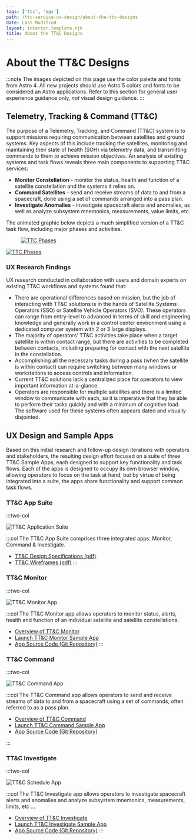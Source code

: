 ```yaml
---
tags: ['ttc', 'egs']
path: /ttc-service-ux-design/about-the-ttc-designs
date: Last Modified
layout: interior.template.njk
title: About the TT&C Designs
---
```


# About the TT&C Designs
:::note
The images depicted on this page use the color palette and fonts from Astro 4. All new projects should use Astro 5 colors and fonts to be considered an Astro applications. Refer to this section for general user experience guidance only, *not* visual design guidance.
:::
## Telemetry, Tracking & Command (TT&C)

The purpose of a Telemetry, Tracking, and Command (TT&C) system is to support missions requiring communication between satellites and ground systems. Key aspects of this include tracking the satellites, monitoring and maintaining their state of health (SOH) via telemetry data, and transmitting commands to them to achieve mission objectives. An analysis of existing systems and task flows reveals three main components to supporting TT&C services:

- **Monitor Constellation** - monitor the status, health and function of a satellite constellation and the systems it relies on.
- **Command Satellites** - send and receive streams of data to and from a spacecraft, done using a set of commands arranged into a pass plan.
- **Investigate Anomalies** - investigate spacecraft alerts and anomalies, as well as analyze subsystem mnemonics, measurements, value limits, etc.

The animated graphic below depicts a much simplified version of a TT&C task flow, including major phases and activities.

<div markdown="1">
	<figure markdown="1">
		<a href="#demo" class="demo" name="close">
			<span class="icon-play"></span>
			<img src="/img/service-specific-ux-design/ttc-phases-placeholder.png" markdown="1"
			alt="TTC Phases" />
		</a>
	</figure>
	<a href="#close" class="lightbox" id="demo">
		<img src="/img/service-specific-ux-design/ttc-phases.gif" alt="TTC Phases" />
	</a>
</div>

### UX Research Findings

UX research conducted in collaboration with users and domain experts on existing TT&C workflows and systems found that:

- There are operational differences based on mission, but the job of interacting with TT&C solutions is in the hands of Satellite Systems Operators (SSO) or Satellite Vehicle Operators (SVO). These operators can range from entry-level to advanced in terms of skill and engineering knowledge and generally work in a control center environment using a dedicated computer system with 2 or 3 large displays.
- The majority of operators’ TT&C activities take place when a target satellite is within contact range, but there are activities to be completed between contacts, including preparing for contact with the next satellite in the constellation.
- Accomplishing all the necessary tasks during a pass (when the satellite is within contact) can require switching between many windows or workstations to access controls and information.
- Current TT&C solutions lack a centralized place for operators to view important information at-a-glance.
- Operators are responsible for multiple satellites and there is a limited window to communicate with each, so it is imperative that they be able to perform their tasks quickly and with a minimum of cognitive load.  
  The software used for these systems often appears dated and visually disjointed.

## UX Design and Sample Apps

Based on this initial research and follow-up design iterations with operators and stakeholders, the resulting design effort focused on a suite of three TT&C Sample Apps, each designed to support key functionality and task flows. Each of the apps is designed to occupy its own browser window, allowing operators to focus on the task at hand, but by virtue of being integrated into a suite, the apps share functionality and support common task flows.

### TT&C App Suite

:::two-col

![TT&C Application Suite](/img/service-specific-ux-design/ttc-suite-apps.png)

:::col
The TT&C App Suite comprises three integrated apps: Monitor, Command & Investigate.

- [TT&C Design Specifications (pdf)](https://s3-us-west-2.amazonaws.com/com.rocketcom.astrouxds/downloads/ttc-specifications.pdf)
- [TT&C Wireframes (pdf)](https://s3-us-west-2.amazonaws.com/com.rocketcom.astrouxds/downloads/ttc-wireframes.pdf)
  :::

### TT&C Monitor

:::two-col

![TT&C Monitor App](/img/service-specific-ux-design/ttc-monitor-app.png)

:::col
The TT&C Monitor app allows operators to monitor status, alerts, health and function of an individual satellite and satellite constellations.

- [Overview of TT&C Monitor](/ttc-service-ux-design/ttc-monitor)
- [Launch TT&C Monitor Sample App](https://ttc-monitor.astrouxds.com/)
- [App Source Code (Git Repository)](https://bitbucket.org/rocketcom/tt-c-monitor/src/master/)
  :::

### TT&C Command

:::two-col

![TT&C Command App](/img/service-specific-ux-design/ttc-equipment-manager-app.png)

:::col
The TT&C Command app allows operators to send and receive streams of data to and from a spacecraft using a set of commands, often referred to as a pass plan.

- [Overview of TT&C Command](/ttc-service-ux-design/ttc-command)
- [Launch TT&C Command Sample App](https://ttc-command.astrouxds.com/)
- [App Source Code (Git Repository)](https://bitbucket.org/rocketcom/tt-c-command/src/master/)

:::

### TT&C Investigate

:::two-col

![TT&C Schedule App](/img/service-specific-ux-design/ttc-investigate-app.png)

:::col
The TT&C Investigate app allows operators to investigate spacecraft alerts and anomalies and analyze subsystem mnemonics, measurements, limits, etc …

- [Overview of TT&C Investigate](/ttc-service-ux-design/ttc-investigate)
- [Launch TT&C Investigate Sample App](https://ttc-investigate.astrouxds.com/)
- [App Source Code (Git Repository)](https://bitbucket.org/rocketcom/tt-c-investigate/src/master/)
  :::
